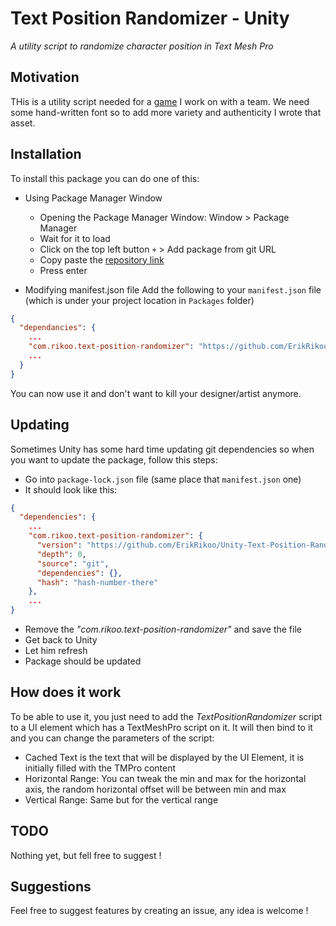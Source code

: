 ﻿# Text Position Randomizer - Unity
_A utility script to randomize character position in Text Mesh Pro_

## Motivation
THis is a utility script needed for a [game](https://www.deadsigns.fr/) I work on with a team.
We need some hand-written font so to add more variety and authenticity I wrote that asset.
## Installation
To install this package you can do one of this:
- Using Package Manager Window
    - Opening the Package Manager Window: Window > Package Manager
    - Wait for it to load
    - Click on the top left button `+` > Add package from git URL
    - Copy paste the [repository link](https://github.com/ErikRikoo/Unity-Text-Position-Randomizer.git)
    - Press enter

- Modifying manifest.json file
Add the following to your `manifest.json` file (which is under your project location in `Packages` folder)
```json
{
  "dependancies": {
    ...
    "com.rikoo.text-position-randomizer": "https://github.com/ErikRikoo/Unity-Text-Position-Randomizer.git",
    ...
  }
}
```

You can now use it and don't want to kill your designer/artist anymore. 

## Updating
Sometimes Unity has some hard time updating git dependencies so when you want to update the package, 
follow this steps:
- Go into `package-lock.json` file (same place that `manifest.json` one)
- It should look like this:
```json
{
  "dependencies": {
    ...
    "com.rikoo.text-position-randomizer": {
      "version": "https://github.com/ErikRikoo/Unity-Text-Position-Randomizer.git",
      "depth": 0,
      "source": "git",
      "dependencies": {},
      "hash": "hash-number-there"
    },
    ...
}
```
- Remove the _"com.rikoo.text-position-randomizer"_ and save the file
- Get back to Unity
- Let him refresh
- Package should be updated

## How does it work
To be able to use it, you just need to add the _TextPositionRandomizer_ script to a UI element which has a TextMeshPro
script on it.
It will then bind to it and you can change the parameters of the script:
- Cached Text is the text that will be displayed by the UI Element, it is initially filled with
the TMPro content
- Horizontal Range: You can tweak the min and max for the horizontal axis, the random horizontal offset will
be between min and max
- Vertical Range: Same but for the vertical range


## TODO
Nothing yet, but fell free to suggest !

## Suggestions
Feel free to suggest features by creating an issue, any idea is welcome !
